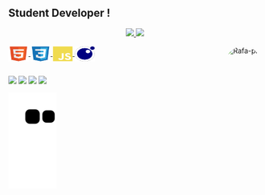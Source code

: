 ## Student Developer !
<div align="center">
  <a href="https://github.com/Kamionn">
  <img height="180em" src="https://github-readme-stats.vercel.app/api?username=Kamionn&show_icons=true&theme=dracula&include_all_commits=true&count_private=true"/>
  <img height="180em" src="https://github-readme-stats.vercel.app/api/top-langs/?username=Kamionn&layout=compact&langs_count=7&theme=dracula"/>
</div>
<div style="display: inline_block"><br>
  <img align="center" alt="Rafa-HTML" height="30" width="40" src="https://raw.githubusercontent.com/devicons/devicon/master/icons/html5/html5-original.svg">
  <img align="center" alt="Rafa-CSS" height="30" width="40" src="https://raw.githubusercontent.com/devicons/devicon/master/icons/css3/css3-original.svg">
  <img align="center" alt="Rafa-Js" height="30" width="40" src="https://raw.githubusercontent.com/devicons/devicon/master/icons/javascript/javascript-plain.svg">
  <img align="center" alt="Rafa-Lua" height="30" width="40" src="https://raw.githubusercontent.com/devicons/devicon/master/icons/lua/lua-original.svg">
  <img align="right" alt="Rafa-pic" height="150" style="border-radius:50px;" 
       src="https://cdn.discordapp.com/attachments/926517812292370435/951904876701552680/Kamion.png?width=676&height=676">
</div>
  
  ##
 
<div> 
  <a href="https://www.youtube.com/channel/UCW66YtCyfwE-03dvabvq1fQ" target="_blank"><img src="https://img.shields.io/badge/YouTube-FF0000?style=for-the-badge&logo=youtube&logoColor=white" target="_blank"></a>
  <a href="https://www.instagram.com/kamionn__/" target="_blank"><img src="https://img.shields.io/badge/-Instagram-%23E4405F?style=for-the-badge&logo=instagram&logoColor=white" target="_blank"></a>
 <a href="https://discord.gg/wrWeg8Xssg" target="_blank"><img src="https://img.shields.io/badge/Discord-7289DA?style=for-the-badge&logo=discord&logoColor=white" target="_blank"></a> 
  <a href = "mailto:Kamionpro@gmail.com"><img src="https://img.shields.io/badge/-Gmail-%23333?style=for-the-badge&logo=gmail&logoColor=white" target="_blank"></a>
 
  ![Snake animation](https://github.com/rafaballerini/rafaballerini/blob/output/github-contribution-grid-snake.svg)
 
</div>
